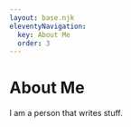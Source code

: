 ```yaml
---
layout: base.njk
eleventyNavigation:
  key: About Me
  order: 3
---
```

# About Me

I am a person that writes stuff.
